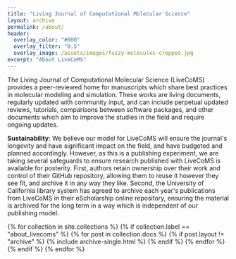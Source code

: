```yaml
---
title: "Living Journal of Computational Molecular Science"
layout: archive
permalink: /about/
header:
  overlay_color: "#000"
  overlay_filter: "0.5"
  overlay_image: /assets/images/fuzzy-molecules-cropped.jpg
excerpt: "About LiveCoMS"
---
```


The Living Journal of Computational Molecular Science (LiveCoMS)
provides a peer-reviewed home for manuscripts which share best
practices in molecular modeling and simulation. These works are living
documents, regularly updated with community input, and can include
perpetual updated reviews, tutorials, comparisons between software
packages, and other documents which aim to improve the studies in the
field and require ongoing updates.

**Sustainability**: We believe our model for LiveCoMS will ensure the journal's longevity and have significant impact on the field, and have budgeted and planned accordingly. However, as this is a publishing experiment, we are taking several safeguards to ensure research published with LiveCoMS is available for posterity. First, authors retain ownership over their work and control of their GitHub repository, allowing them to reuse it however they see fit, and archive it in any way they like. Second, the University of California library system has agreed to archive each year's publications from LiveCoMS in their eScholarship online repository, ensuring the material is archived for the long term in a way which is independent of our publishing model. 

{% for collection in site.collections %}
  {% if collection.label == "about_livecoms" %}
    {% for post in collection.docs %}
	  {% if post.layout != "archive" %}
        {% include archive-single.html %}
	  {% endif %}
    {% endfor %}
  {% endif %}
{% endfor %}

